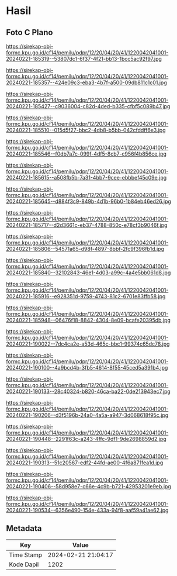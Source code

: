 # Hasil

## Foto C Plano

https://sirekap-obj-formc.kpu.go.id/cf14/pemilu/pdpr/12/20/04/20/41/1220042041001-20240221-185319--53807dc1-6f37-4f21-bb13-1bcc5ac92f97.jpg

https://sirekap-obj-formc.kpu.go.id/cf14/pemilu/pdpr/12/20/04/20/41/1220042041001-20240221-185357--424e09c3-eba3-4b7f-a500-09db811c1c01.jpg

https://sirekap-obj-formc.kpu.go.id/cf14/pemilu/pdpr/12/20/04/20/41/1220042041001-20240221-185427--c9036004-c82d-4ded-b335-cfbf5c089b47.jpg

https://sirekap-obj-formc.kpu.go.id/cf14/pemilu/pdpr/12/20/04/20/41/1220042041001-20240221-185510--015d5f27-bbc2-4db8-b5bb-042cfddff6e3.jpg

https://sirekap-obj-formc.kpu.go.id/cf14/pemilu/pdpr/12/20/04/20/41/1220042041001-20240221-185546--f0db7a7c-099f-4df5-8cb7-c956f4b856ce.jpg

https://sirekap-obj-formc.kpu.go.id/cf14/pemilu/pdpr/12/20/04/20/41/1220042041001-20240221-185615--a508fb5b-7a31-4bb7-9cee-ebbbef45c09e.jpg

https://sirekap-obj-formc.kpu.go.id/cf14/pemilu/pdpr/12/20/04/20/41/1220042041001-20240221-185645--d884f3c9-849b-4d1b-96b0-1b84eb46ed26.jpg

https://sirekap-obj-formc.kpu.go.id/cf14/pemilu/pdpr/12/20/04/20/41/1220042041001-20240221-185717--d2d3661c-eb37-4788-850c-e78cf3b9046f.jpg

https://sirekap-obj-formc.kpu.go.id/cf14/pemilu/pdpr/12/20/04/20/41/1220042041001-20240221-185806--54571a65-d98f-4897-8bbf-2fc9f396fb1d.jpg

https://sirekap-obj-formc.kpu.go.id/cf14/pemilu/pdpr/12/20/04/20/41/1220042041001-20240221-185840--32102843-46e1-4d03-a99c-4a4e5bb061d8.jpg

https://sirekap-obj-formc.kpu.go.id/cf14/pemilu/pdpr/12/20/04/20/41/1220042041001-20240221-185916--e928351d-9759-4743-81c2-6701e83ffb58.jpg

https://sirekap-obj-formc.kpu.go.id/cf14/pemilu/pdpr/12/20/04/20/41/1220042041001-20240221-185948--06476f18-8842-4304-8e09-bcafe20395db.jpg

https://sirekap-obj-formc.kpu.go.id/cf14/pemilu/pdpr/12/20/04/20/41/1220042041001-20240221-190022--7dc4ca2e-a53d-465c-bbc1-99374c65dc78.jpg

https://sirekap-obj-formc.kpu.go.id/cf14/pemilu/pdpr/12/20/04/20/41/1220042041001-20240221-190100--4a9bcd4b-3fb5-4614-8f55-45ced5a391b4.jpg

https://sirekap-obj-formc.kpu.go.id/cf14/pemilu/pdpr/12/20/04/20/41/1220042041001-20240221-190133--28c40324-b820-46ca-ba22-0de213943ec7.jpg

https://sirekap-obj-formc.kpu.go.id/cf14/pemilu/pdpr/12/20/04/20/41/1220042041001-20240221-190206--d3f5196b-24a0-4a5a-a947-3d068618f95c.jpg

https://sirekap-obj-formc.kpu.go.id/cf14/pemilu/pdpr/12/20/04/20/41/1220042041001-20240221-190448--2291f63c-a243-4ffc-9df1-9de2698859d2.jpg

https://sirekap-obj-formc.kpu.go.id/cf14/pemilu/pdpr/12/20/04/20/41/1220042041001-20240221-190313--51c20567-edf2-44fd-ae00-4f6a871fea1d.jpg

https://sirekap-obj-formc.kpu.go.id/cf14/pemilu/pdpr/12/20/04/20/41/1220042041001-20240221-190406--58d958e7-c66e-4c9b-b721-42953201e9eb.jpg

https://sirekap-obj-formc.kpu.go.id/cf14/pemilu/pdpr/12/20/04/20/41/1220042041001-20240221-190534--6356e490-154e-433a-94f8-aaf59a41ae62.jpg


## Metadata

| Key        | Value               |
| ---------- | ------------------- |
| Time Stamp | 2024-02-21 21:04:17 |
| Kode Dapil | 1202                |



